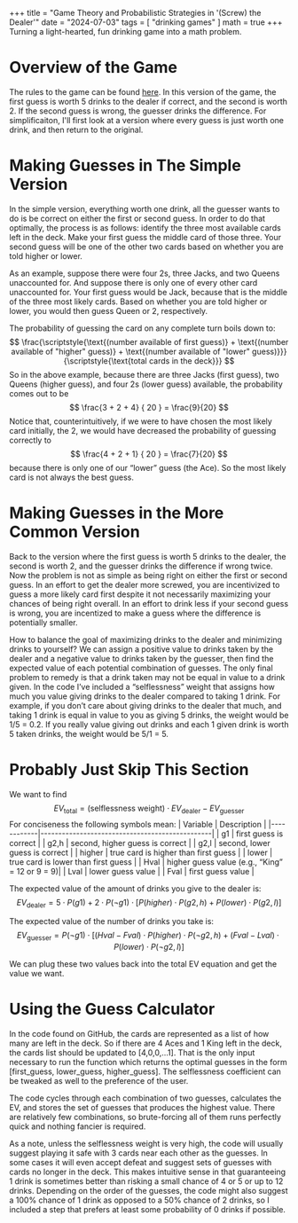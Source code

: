 +++
title = "Game Theory and Probabilistic Strategies in '(Screw) the Dealer'"
date = "2024-07-03"
tags = [
    "drinking games"
]
math = true
+++
Turning a light-hearted, fun drinking game into a math problem.

<!--more-->
# Overview of the Game
The rules to the game can be found [here](https://www.drinkinggames.co.uk/fuck-the-dealer-drinking-game.php). In this version of the game, the first guess is worth 5 drinks to the dealer if correct, and the second is worth 2. If the second guess is wrong, the guesser drinks the difference. For simplificaiton, I'll first look at a version where every guess is just worth one drink, and then return to the original.

# Making Guesses in The Simple Version
In the simple version, everything worth one drink, all the guesser wants to do is be correct on either the first or second guess. In order to do that optimally, the process is as follows: identify the three most available cards left in the deck. Make your first guess the middle card of those three. Your second guess will be one of the other two cards based on whether you are told higher or lower.

As an example, suppose there were four 2s, three Jacks, and two Queens unaccounted for. And suppose there is only one of every other card unaccounted for. Your first guess would be Jack, because that is the middle of the three most likely cards. Based on whether you are told higher or lower, you would then guess Queen or 2, respectively.

The probability of guessing the card on any complete turn boils down to:
$$
\frac{\scriptstyle{\text{(number available of first guess)} + \text{(number available of "higher" guess)} + \text{(number available of "lower" guess)}}}{\scriptstyle{\text{total cards in the deck}}}
$$
So in the above example, because there are three Jacks (first guess), two Queens (higher guess), and four 2s (lower guess) available, the probability comes out to be
$$
\frac{3 + 2 + 4} { 20 } = \frac{9}{20}
$$
Notice that, counterintuitively, if we were to have chosen the most likely card initially, the 2, we would have decreased the probability of guessing correctly to 
$$
\frac{4 + 2 + 1} { 20 } = \frac{7}{20}
$$
because there is only one of our “lower” guess (the Ace). So the most likely card is not always the best guess.

# Making Guesses in the More Common Version
Back to the version where the first guess is worth 5 drinks to the dealer, the second is worth 2, and the guesser drinks the difference if wrong twice. Now the problem is not as simple as being right on either the first or second guess. In an effort to get the dealer more screwed, you are incentivized to guess a more likely card first despite it not necessarily maximizing your chances of being right overall. In an effort to drink less if your second guess is wrong, you are incentized to make a guess where the difference is potentially smaller.

How to balance the goal of maximizing drinks to the dealer and minimizing drinks to yourself? We can assign a positive value to drinks taken by the dealer and a negative value to drinks taken by the guesser, then find the expected value of each potential combination of guesses. The only final problem to remedy is that a drink taken may not be equal in value to a drink given. In the code I’ve included a “selflessness” weight that assigns how much you value giving drinks to the dealer compared to taking 1 drink. For example, if you don’t care about giving drinks to the dealer that much, and taking 1 drink is equal in value to you as giving 5 drinks, the weight would be 1/5 = 0.2. If you really value giving out drinks and each 1 given drink is worth 5 taken drinks, the weight would be 5/1 = 5.

# Probably Just Skip This Section
We want to find
$$
EV_{\text{total}} = \text{(selflessness weight)} \cdot EV_{\text{dealer}} - EV_{\text{guesser}}
$$
For conciseness the following symbols mean:
| Variable   | Description                                    |
|------------|------------------------------------------------|
| g1         | first guess is correct                         |
| g2,h       | second, higher guess is correct                |
| g2,l       | second, lower guess is correct                 |
| higher     | true card is higher than first guess           |
| lower      | true card is lower than first guess            |
| Hval       | higher guess value (e.g., “King” = 12 or 9 = 9)|
| Lval       | lower guess value                              |
| Fval       | first guess value                              |

The expected value of the amount of drinks you give to the dealer is:
$$
EV_{\text{dealer}} = 5 \cdot P(g1) + 2 \cdot P(\neg g1) \cdot [ P(higher) \cdot P(g2,h) + P(lower) \cdot P(g2,l) ]
$$

The expected value of the number of drinks you take is:
$$
EV_{\text{guesser}}  = P(\neg g1) \cdot [(Hval - Fval) \cdot P(higher) \cdot P(\neg g2,h) + (Fval - Lval) \cdot P(lower) \cdot P(\neg g2,l) ]
$$

We can plug these two values back into the total EV equation and get the value we want.

# Using the Guess Calculator
In the code found on GitHub, the cards are represented as a list of how many are left in the deck. So if there are 4 Aces and 1 King left in the deck, the cards list should be updated to [4,0,0,…1]. That is the only input necessary to run the function which returns the optimal guesses in the form [first_guess, lower_guess, higher_guess]. The selflessness coefficient can be tweaked as well to the preference of the user.

The code cycles through each combination of two guesses, calculates the EV, and stores the set of guesses that produces the highest value. There are relatively few combinations, so brute-forcing all of them runs perfectly quick and nothing fancier is required.

As a note, unless the selflessness weight is very high, the code will usually suggest playing it safe with 3 cards near each other as the guesses. In some cases it will even accept defeat and suggest sets of guesses with cards no longer in the deck. This makes intuitive sense in that guaranteeing 1 drink is sometimes better than risking a small chance of 4 or 5 or up to 12 drinks. Depending on the order of the guesses, the code might also suggest a 100% chance of 1 drink as opposed to a 50% chance of 2 drinks, so I included a step that prefers at least some probability of 0 drinks if possible.